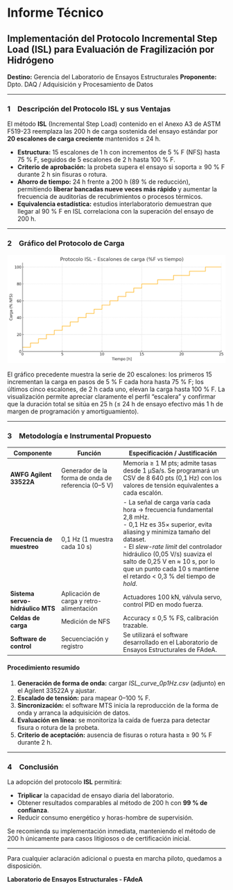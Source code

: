 # Informe Técnico

## Implementación del Protocolo **Incremental Step Load (ISL)** para Evaluación de Fragilización por Hidrógeno

**Destino:** Gerencia del Laboratorio de Ensayos Estructurales
**Proponente:** Dpto. DAQ / Adquisición y Procesamiento de Datos

---

### 1 Descripción del Protocolo ISL y sus Ventajas

El método **ISL** (Incremental Step Load) contenido en el Anexo A3 de ASTM F519-23 reemplaza las 200 h de carga sostenida del ensayo estándar por **20 escalones de carga creciente** mantenidos ≤ 24 h.

* **Estructura:** 15 escalones de 1 h con incrementos de 5 % F (NFS) hasta 75 % F, seguidos de 5 escalones de 2 h hasta 100 % F.
* **Criterio de aprobación:** la probeta supera el ensayo si soporta ≥ 90 % F durante 2 h sin fisuras o rotura.
* **Ahorro de tiempo:** 24 h frente a 200 h (89 % de reducción), permitiendo **liberar bancadas nueve veces más rápido** y aumentar la frecuencia de auditorías de recubrimientos o procesos térmicos.
* **Equivalencia estadística:** estudios interlaboratorio demuestran que llegar al 90 % F en ISL correlaciona con la superación del ensayo de 200 h.

---

### 2 Gráfico del Protocolo de Carga

![Escalones ISL](escalones.png)

El gráfico precedente muestra la serie de 20 escalones: los primeros 15 incrementan la carga en pasos de 5 % F cada hora hasta 75 % F; los últimos cinco escalones, de 2 h cada uno, elevan la carga hasta 100 % F. La visualización permite apreciar claramente el perfil “escalera” y confirmar que la duración total se sitúa en 25 h (≤ 24 h de ensayo efectivo más 1 h de margen de programación y amortiguamiento).

---

### 3 Metodología e Instrumental Propuesto

| Componente                       | Función                                             | Especificación / Justificación                                                                                                                                                                                                                                                                                                         |
| -------------------------------- | --------------------------------------------------- | -------------------------------------------------------------------------------------------------------------------------------------------------------------------------------------------------------------------------------------------------------------------------------------------------------------------------------------- |
| **AWFG Agilent 33522A**          | Generador de la forma de onda de referencia (0–5 V) | Memoria ≥ 1 M pts; admite tasas desde 1 µSa/s. Se programará un CSV de 8 640 pts (0,1 Hz) con los valores de tensión equivalentes a cada escalón.                                                                                                                                                                                      |
| **Frecuencia de muestreo**       | 0,1 Hz (1 muestra cada 10 s)                        | - La señal de carga varía cada hora → frecuencia fundamental 2,8 mHz.<br>- 0,1 Hz es 35× superior, evita aliasing y minimiza tamaño del dataset.<br>- El *slew-rate limit* del controlador hidráulico (0,05 V/s) suaviza el salto de 0,25 V en ≈ 10 s, por lo que un punto cada 10 s mantiene el retardo < 0,3 % del tiempo de *hold*. |
| **Sistema servo-hidráulico MTS** | Aplicación de carga y retro-alimentación            | Actuadores 100 kN, válvula servo, control PID en modo fuerza.                                                                                                                                                                                   |
| **Celdas de carga**              | Medición de NFS                                     | Accuracy ≤ 0,5 % FS, calibración trazable.                                                                                                                                                                                                                                                                                     |
| **Software de control**          | Secuenciación y registro                            | Se utilizará el software desarrollado en el Laboratorio de Ensayos Estructurales de FAdeA.                                                                                                                                                                                                                                    |

#### Procedimiento resumido

1. **Generación de forma de onda:** cargar *ISL\_curve\_0p1Hz.csv* (adjunto) en el Agilent 33522A y ajustar.
2. **Escalado de tensión:** para mapear 0–100 % F.
3. **Sincronización:** el software MTS inicia la reproducción de la forma de onda y arranca la adquisición de datos.
4. **Evaluación en línea:** se monitoriza la caída de fuerza para detectar fisura o rotura de la probeta.
5. **Criterio de aceptación:** ausencia de fisuras o rotura hasta ≥ 90 % F durante 2 h.

---

### 4 Conclusión

La adopción del protocolo **ISL** permitirá:

* **Triplicar** la capacidad de ensayo diaria del laboratorio.
* Obtener resultados comparables al método de 200 h con **99 % de confianza**.
* Reducir consumo energético y horas-hombre de supervisión.

Se recomienda su implementación inmediata, manteniendo el método de 200 h únicamente para casos litigiosos o de certificación inicial.

---

Para cualquier aclaración adicional o puesta en marcha piloto, quedamos a disposición.

**Laboratorio de Ensayos Estructurales - FAdeA**
